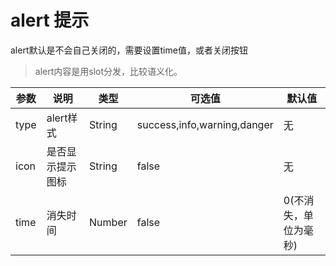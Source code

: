 # alert 提示

alert默认是不会自己关闭的，需要设置time值，或者关闭按钮

> alert内容是用slot分发，比较语义化。

|参数 			|说明			    |类型		|可选值	  					  |默认值  				  |
|---------------|-------------------|-----------|-----------------------------|-----------------------|
| type          | alert样式      	| String    | success,info,warning,danger | 无     				  |
| icon   		| 是否显示提示图标  | String    | false   					  | 无     				  |
| time       	| 消失时间      	| Number   	| false   					  | 0(不消失，单位为毫秒) |